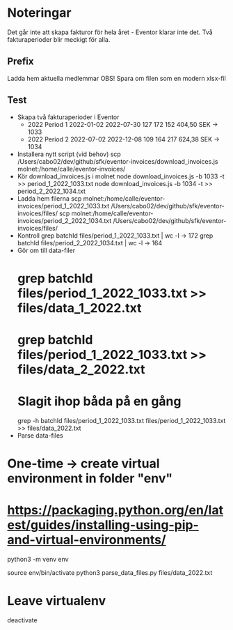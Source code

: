 # Noteringar

Det går inte att skapa fakturor för hela året - Eventor klarar inte det.
Två fakturaperioder blir meckigt för alla.

## Prefix

Ladda hem aktuella medlemmar
OBS!
Spara om filen som en modern xlsx-fil

## Test

- Skapa två fakturaperioder i Eventor
    - 2022 Period 1 	2022-01-02 	2022-07-30 	127 	172 	152 404,50 SEK -> 1033
    - 2022 Period 2 	2022-07-02 	2022-12-08 	109 	164 	217 624,38 SEK -> 1034
- Installera nytt script (vid behov)
scp /Users/cabo02/dev/github/sfk/eventor-invoices/download_invoices.js molnet:/home/calle/eventor-invoices/
- Kör download_invoices.js i molnet
node download_invoices.js -b 1033 -t >> period_1_2022_1033.txt
node download_invoices.js -b 1034 -t >> period_2_2022_1034.txt
- Ladda hem filerna
scp molnet:/home/calle/eventor-invoices/period_1_2022_1033.txt /Users/cabo02/dev/github/sfk/eventor-invoices/files/
scp molnet:/home/calle/eventor-invoices/period_2_2022_1034.txt /Users/cabo02/dev/github/sfk/eventor-invoices/files/
- Kontroll
grep batchId files/period_1_2022_1033.txt | wc -l -> 172
grep batchId files/period_2_2022_1034.txt | wc -l -> 164
- Gör om till data-filer
  # grep batchId files/period_1_2022_1033.txt >> files/data_1_2022.txt
  # grep batchId files/period_1_2022_1033.txt >> files/data_2_2022.txt
  # Slagit ihop båda på en gång
  grep -h batchId files/period_1_2022_1033.txt files/period_1_2022_1033.txt >> files/data_2022.txt
- Parse data-files
# One-time -> create virtual environment in folder "env"
# https://packaging.python.org/en/latest/guides/installing-using-pip-and-virtual-environments/
python3 -m venv env

source env/bin/activate
python3 parse_data_files.py files/data_2022.txt

# Leave virtualenv
deactivate
